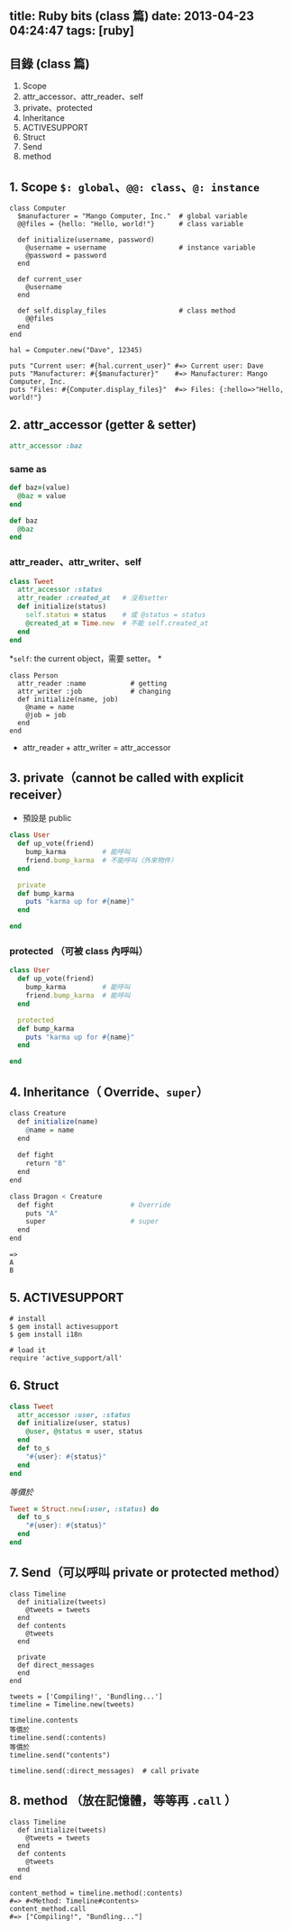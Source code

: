 title: Ruby bits (class 篇)
date: 2013-04-23 04:24:47
tags: [ruby]
---

## 目錄 (class 篇)

1. Scope
2. attr_accessor、attr_reader、self
3. private、protected
4. Inheritance
5. ACTIVESUPPORT
6. Struct
7. Send
8. method

<!-- more -->

## 1. Scope ``$: global``、``@@: class``、``@: instance``
```
class Computer 
  $manufacturer = "Mango Computer, Inc."  # global variable
  @@files = {hello: "Hello, world!"}      # class variable
  
  def initialize(username, password)
    @username = username                  # instance variable
    @password = password
  end
  
  def current_user
    @username
  end
  
  def self.display_files                  # class method
    @@files
  end
end
```
```
hal = Computer.new("Dave", 12345)

puts "Current user: #{hal.current_user}" #=> Current user: Dave
puts "Manufacturer: #{$manufacturer}"    #=> Manufacturer: Mango Computer, Inc.
puts "Files: #{Computer.display_files}"  #=> Files: {:hello=>"Hello, world!"}
```


## 2. attr_accessor (getter & setter)
``` Ruby
attr_accessor :baz
```

### same as
``` Ruby
def baz=(value)
  @baz = value
end

def baz
  @baz
end
```

### attr_reader、attr_writer、self
``` Ruby
class Tweet
  attr_accessor :status
  attr_reader :created_at   # 沒有setter
  def initialize(status)
    self.status = status    # 或 @status = status
    @created_at = Time.new  # 不能 self.created_at
  end
end
```

*``self``: the current object，需要 setter。  *

```
class Person
  attr_reader :name           # getting
  attr_writer :job            # changing
  def initialize(name, job)
    @name = name
    @job = job
  end
end
```

* attr_reader + attr_writer = attr_accessor


## 3. private（cannot be called with explicit receiver）
* 預設是 public

``` Ruby
class User
  def up_vote(friend)
    bump_karma         # 能呼叫
    friend.bump_karma  # 不能呼叫（外來物件）
  end

  private
  def bump_karma
    puts "karma up for #{name}"
  end

end
```

### protected （可被 class 內呼叫）
``` Ruby
class User
  def up_vote(friend)
    bump_karma         # 能呼叫
    friend.bump_karma  # 能呼叫
  end

  protected
  def bump_karma
    puts "karma up for #{name}"
  end

end
```

## 4. Inheritance（ Override、``super``）
```r
class Creature
  def initialize(name)
    @name = name
  end
  
  def fight
    return "B"
  end
end

class Dragon < Creature
  def fight                   # Override
    puts "A" 
    super                     # super         
  end  
end
```
```
=> 
A
B
```

## 5. ACTIVESUPPORT
```
# install
$ gem install activesupport
$ gem install i18n
￼
# load it
require 'active_support/all'
```

## 6. Struct
```ruby 
class Tweet
  attr_accessor :user, :status
  def initialize(user, status)
    @user, @status = user, status
  end 
  def to_s
    "#{user}: #{status}"
  end
end
```

*等價於*
```ruby
Tweet = Struct.new(:user, :status) do 
  def to_s
    "#{user}: #{status}"
  end
end
```

## 7. Send（可以呼叫 private or protected method）
```
class Timeline
  def initialize(tweets)
    @tweets = tweets
  end
  def contents
    @tweets
  end 

  private
  def direct_messages
  end 
end
```
```
tweets = ['Compiling!', 'Bundling...']
timeline = Timeline.new(tweets)

timeline.contents
等價於
timeline.send(:contents)
等價於
timeline.send("contents")

timeline.send(:direct_messages)  # call private
```

## 8. method （放在記憶體，等等再 ``.call`` ）
```
class Timeline
  def initialize(tweets)
    @tweets = tweets
  end
  def contents
    @tweets
  end
end
```

```
content_method = timeline.method(:contents)
#=> #<Method: Timeline#contents>
content_method.call
#=> ["Compiling!", "Bundling..."]
```


